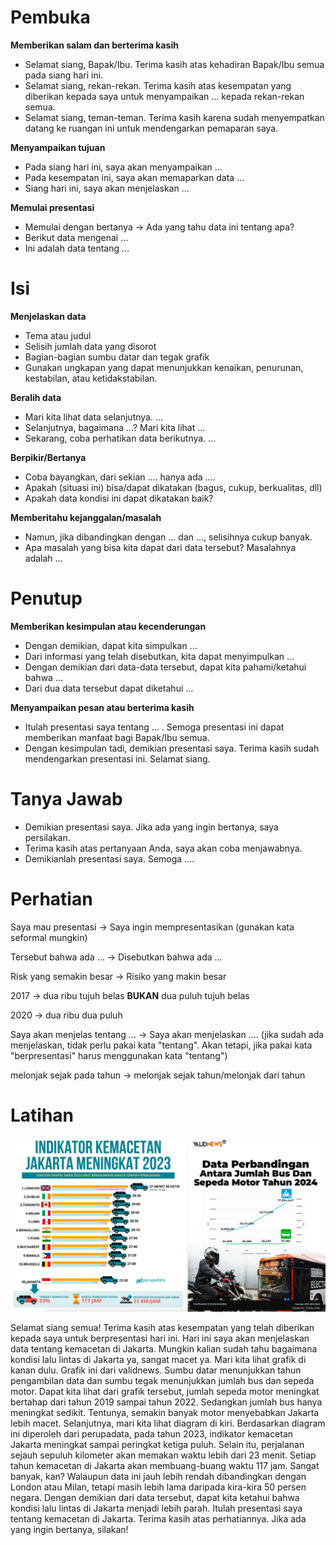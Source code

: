 # Pembuka

**Memberikan salam dan berterima kasih**

* Selamat siang, Bapak/Ibu. Terima kasih atas kehadiran Bapak/Ibu semua pada siang hari ini.
* Selamat siang, rekan-rekan. Terima kasih atas kesempatan yang diberikan kepada saya untuk menyampaikan … kepada rekan-rekan semua.
* Selamat siang, teman-teman. Terima kasih karena sudah menyempatkan datang ke ruangan ini untuk mendengarkan pemaparan saya.

**Menyampaikan tujuan**

* Pada siang hari ini, saya akan menyampaikan …
* Pada kesempatan ini, saya akan memaparkan data …
* Siang hari ini, saya akan menjelaskan …

**Memulai presentasi**

* Memulai dengan bertanya -> Ada yang tahu data ini tentang apa?
* Berikut data mengenai …
* Ini adalah data tentang …

# Isi

**Menjelaskan data**

* Tema atau judul
* Selisih jumlah data yang disorot
* Bagian-bagian sumbu datar dan tegak grafik
* Gunakan ungkapan yang dapat menunjukkan kenaikan, penurunan, kestabilan, atau ketidakstabilan.

**Beralih data**

* Mari kita lihat data selanjutnya. …
* Selanjutnya, bagaimana …? Mari kita lihat …
* Sekarang, coba perhatikan data berikutnya. …

**Berpikir/Bertanya**

* Coba bayangkan, dari sekian .... hanya ada ....
* Apakah (situasi ini) bisa/dapat dikatakan (bagus, cukup, berkualitas, dll)
* Apakah data kondisi ini dapat dikatakan baik?

**Memberitahu kejanggalan/masalah**

* Namun, jika dibandingkan dengan ... dan ..., selisihnya cukup banyak.
* Apa masalah yang bisa kita dapat dari data tersebut? Masalahnya adalah ...

# Penutup

**Memberikan kesimpulan atau kecenderungan**

* Dengan demikian, dapat kita simpulkan …
* Dari informasi yang telah disebutkan, kita dapat menyimpulkan …
* Dengan demikian dari data-data tersebut, dapat kita pahami/ketahui bahwa …
* Dari dua data tersebut dapat diketahui ...

**Menyampaikan pesan atau berterima kasih**

* Itulah presentasi saya tentang … . Semoga presentasi ini dapat memberikan manfaat bagi Bapak/Ibu semua.
* Dengan kesimpulan tadi, demikian presentasi saya. Terima kasih sudah mendengarkan presentasi ini. Selamat siang.

# Tanya Jawab

* Demikian presentasi saya. Jika ada yang ingin bertanya, saya persilakan.
* Terima kasih atas pertanyaan Anda, saya akan coba menjawabnya.
* Demikianlah presentasi saya. Semoga ....

# Perhatian

Saya mau presentasi -> Saya ingin mempresentasikan (gunakan kata seformal mungkin)

Tersebut bahwa ada ... -> Disebutkan bahwa ada …

Risk yang semakin besar -> Risiko yang makin besar

2017 -> dua ribu tujuh belas **BUKAN** dua puluh tujuh belas

2020 -> dua ribu dua puluh

Saya akan menjelas tentang … -> Saya akan menjelaskan …. (jika sudah ada menjelaskan, tidak perlu pakai kata "tentang". Akan tetapi, jika pakai kata "berpresentasi" harus menggunakan kata "tentang")

melonjak sejak pada tahun -> melonjak sejak tahun/melonjak dari tahun

# Latihan

![Rekapitulasi1](./assets/Rekapitulasi1.webp)

Selamat siang semua! Terima kasih atas kesempatan yang telah diberikan kepada saya untuk berpresentasi hari ini. Hari ini saya akan menjelaskan data tentang kemacetan di Jakarta. Mungkin kalian sudah tahu bagaimana kondisi lalu lintas di Jakarta ya, sangat macet ya. Mari kita lihat grafik di kanan dulu. Grafik ini dari validnews. Sumbu datar menunjukkan tahun pengambilan data dan sumbu tegak menunjukkan jumlah bus dan sepeda motor. Dapat kita lihat dari grafik tersebut, jumlah sepeda motor meningkat bertahap dari tahun 2019 sampai tahun 2022. Sedangkan jumlah bus hanya meningkat sedikit. Tentunya, semakin banyak motor menyebabkan Jakarta lebih macet. Selanjutnya, mari kita lihat diagram di kiri. Berdasarkan diagram ini diperoleh dari perupadata, pada tahun 2023, indikator kemacetan Jakarta meningkat sampai peringkat ketiga puluh. Selain itu, perjalanan sejauh sepuluh kilometer akan memakan waktu lebih dari 23 menit. Setiap tahun kemacetan di Jakarta akan membuang-buang waktu 117 jam. Sangat banyak, kan? Walaupun data ini jauh lebih rendah dibandingkan dengan London atau Milan, tetapi masih lebih lama daripada kira-kira 50 persen negara. Dengan demikian dari data tersebut, dapat kita ketahui bahwa kondisi lalu lintas di Jakarta menjadi lebih parah. Itulah presentasi saya tentang kemacetan di Jakarta. Terima kasih atas perhatiannya. Jika ada yang ingin bertanya, silakan!
